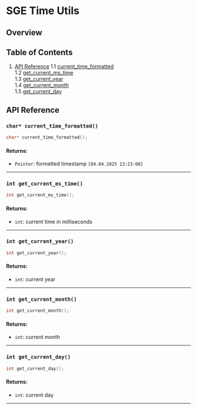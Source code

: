 # SGE Time Utils

## Overview

## Table of Contents

1. [API Reference](#api-reference)
    1.1 [current_time_formatted](#char-current_time_formatted) <br>
    1.2 [get_current_ms_time](#int-get_current_ms_time) <br>
    1.3 [get_current_year](#int-get_current_year) <br>
    1.4 [get_current_month](#int-get_current_month) <br>
    1.5 [get_current_day](#int-get_current_day) <br>

## API Reference

### `char* current_time_formatted()`

```c
char* current_time_formatted();
```

#### Returns:
- `Pointer`: formatted timestamp `[04.04.2025 13:23:00]`

---

### `int get_current_ms_time()`

```c
int get_current_ms_time();
```

#### Returns:
- `int`: current time in milliseconds

---

### `int get_current_year()`

```c
int get_current_year();
```

#### Returns:
- `int`: current year 

---

### `int get_current_month()`

```c
int get_current_month();
```

#### Returns:
- `int`: current month

---

### `int get_current_day()`

```c
int get_current_day();
```

#### Returns:
- `int`: current day

---